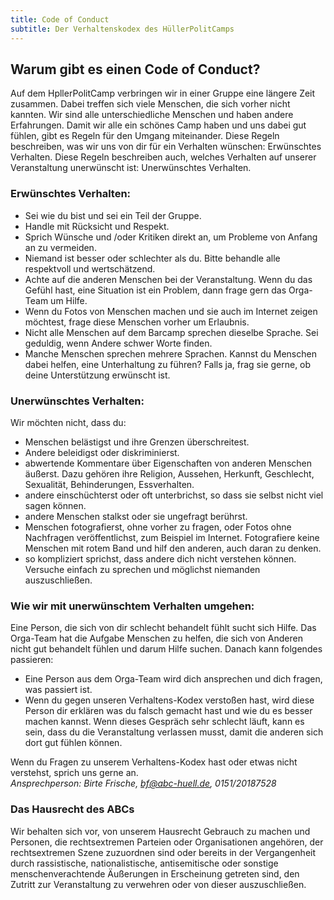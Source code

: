 ```yaml
---
title: Code of Conduct
subtitle: Der Verhaltenskodex des HüllerPolitCamps 
---
```

## Warum gibt es einen Code of Conduct?

Auf dem HpllerPolitCamp verbringen wir in einer Gruppe eine längere Zeit zusammen. Dabei treffen sich viele Menschen, die sich vorher nicht kannten. Wir sind alle unterschiedliche Menschen und haben andere Erfahrungen. Damit wir alle ein schönes Camp haben und uns dabei gut fühlen, gibt es Regeln für den Umgang miteinander. Diese Regeln beschreiben, was wir uns von dir für ein Verhalten wünschen: Erwünschtes Verhalten. Diese Regeln beschreiben auch, welches Verhalten auf unserer Veranstaltung unerwünscht ist: Unerwünschtes Verhalten.

### Erwünschtes Verhalten:

* Sei wie du bist und sei ein Teil der Gruppe.
* Handle mit Rücksicht und Respekt.
* Sprich Wünsche und /oder Kritiken direkt an, um Probleme von Anfang an zu vermeiden.
* Niemand ist besser oder schlechter als du. Bitte behandle alle respektvoll und wertschätzend.
* Achte auf die anderen Menschen bei der Veranstaltung. Wenn du das Gefühl hast, eine Situation ist ein Problem, dann frage gern das Orga-Team um Hilfe. 
* Wenn du Fotos von Menschen machen und  sie auch im Internet zeigen möchtest, frage diese Menschen vorher um Erlaubnis.
* Nicht alle Menschen auf dem Barcamp sprechen dieselbe Sprache. Sei geduldig, wenn Andere schwer Worte finden.
* Manche Menschen sprechen mehrere Sprachen. Kannst du Menschen dabei helfen, eine Unterhaltung zu führen? Falls ja, frag sie gerne, ob deine Unterstützung erwünscht ist.

### Unerwünschtes Verhalten:

Wir möchten nicht, dass du:

* Menschen belästigst und ihre Grenzen überschreitest.
* Andere beleidigst oder diskriminierst.
* abwertende Kommentare über Eigenschaften von anderen Menschen äußerst. Dazu gehören ihre Religion, Aussehen, Herkunft, Geschlecht, Sexualität, Behinderungen, Essverhalten.
* andere einschüchterst oder oft unterbrichst, so dass sie selbst nicht viel sagen können.
* andere Menschen stalkst oder sie ungefragt berührst.
* Menschen fotografierst, ohne vorher zu fragen, oder Fotos ohne Nachfragen veröffentlichst, zum Beispiel im Internet. Fotografiere keine Menschen mit rotem Band und hilf den anderen, auch daran zu denken.
* so kompliziert sprichst, dass andere dich nicht verstehen können. Versuche einfach zu sprechen und möglichst niemanden auszuschließen.

### Wie wir mit unerwünschtem Verhalten umgehen:

Eine Person, die sich von dir schlecht behandelt fühlt sucht sich Hilfe. Das Orga-Team hat die Aufgabe Menschen zu helfen, die sich von Anderen nicht gut behandelt fühlen und darum Hilfe suchen. Danach kann folgendes passieren:

* Eine Person  aus dem Orga-Team wird dich ansprechen und dich fragen, was passiert ist.
* Wenn du gegen unseren Verhaltens-Kodex verstoßen hast, wird diese Person dir erklären was du falsch gemacht hast und wie du es besser machen kannst. Wenn dieses Gespräch sehr schlecht läuft, kann es sein, dass du die Veranstaltung verlassen musst, damit die anderen sich dort gut fühlen können.

Wenn du Fragen zu unserem Verhaltens-Kodex hast oder etwas nicht verstehst, sprich uns gerne an.\
*Ansprechperson: Birte Frische, bf@abc-huell.de, 0151/20187528*

### Das Hausrecht des ABCs

Wir behalten sich vor, von unserem Hausrecht Gebrauch zu machen und Personen, die rechtsextremen Parteien oder Organisationen angehören, der rechtsextremen Szene zuzuordnen sind oder bereits in der Vergangenheit durch rassistische, nationalistische, antisemitische oder sonstige menschenverachtende Äußerungen in Erscheinung getreten sind, den Zutritt zur Veranstaltung zu verwehren oder von dieser auszuschließen.